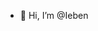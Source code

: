 - 👋 Hi, I’m @Ieben


<!---
Ieben/Ieben is a ✨ special ✨ repository because its `README.md` (this file) appears on your GitHub profile.
You can click the Preview link to take a look at your changes.
--->
